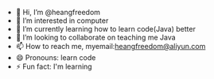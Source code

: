 - 👋 Hi, I’m @heangfreedom
- 👀 I’m interested in computer
- 🌱 I’m currently learning how to learn code(Java) better 
- 💞️ I’m looking to collaborate on teaching me Java
- 📫 How to reach me, myemail:heangfreedom@aliyun.com
- 😄 Pronouns: learn code
- ⚡ Fun fact: I'm learning 

<!---
heangfreedom/heangfreedom is a ✨ special ✨ repository because its `README.md` (this file) appears on your GitHub profile.
You can click the Preview link to take a look at your changes.
--->
